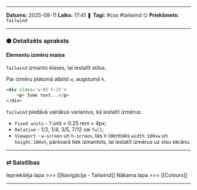 ___

**Datums:** 2025-08-11
**Laiks:** 17:41
❚ **Tagi:** #css #tailwind 
⌬ **Priekšmets:**  `Tailwind`

---
### ⬢ Detalizēts apraksts
#### Elementu izmēru maiņa

`Tailwind` izmanto klases, lai iestatīt stilus.

Par izmēru platumā atbilst `w`, augstumā `h`.

```html
<div class='w-65 h-25'>
	<p> Some text...</p>
</div>
```

`Tailwind` piedāvā vairākus variantus, kā iestatīt izmērus:

- `Fixed units` - 1 unit = 0.25 rem = 4px;
- `Relative` - 1/2, 1/4, 3/5, 7/12 vai `full`;
- `Viewport` - `w-screen` un `h-screen`, tas ir identisks `width:100vw` un `height:100vh`, pārsvarā tiek izmantots, lai iestatīt izmērus uz visu ekrānu.

---
### ⇄ Saistības

Iepriekšēja lapa >>> [[Navigācija - Tailwind]]
Nākama lapa >>> [[Colours]]

---